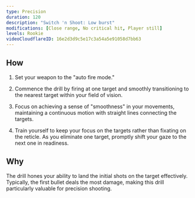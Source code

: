 ```yaml
---
type: Precision
duration: 120
description: "Switch 'n Shoot: Low burst"
modifications: [Close range, No critical hit, Player still]
levels: Rookie
videoCloudflareID: 16e2d3d9c5e17c3a54a5e91058d7bb63
---
```


## How

1. Set your weapon to the "auto fire mode."

2. Commence the drill by firing at one target and smoothly transitioning to the nearest target within your field of vision.

3. Focus on achieving a sense of "smoothness" in your movements, maintaining a continuous motion with straight lines connecting the targets.

4. Train yourself to keep your focus on the targets rather than fixating on the reticle. As you eliminate one target, promptly shift your gaze to the next one in readiness.

## Why

The drill hones your ability to land the initial shots on the target effectively. Typically, the first bullet deals the most damage, making this drill particularly valuable for precision shooting.
